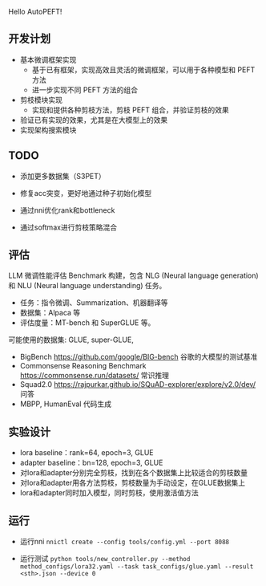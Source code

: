 Hello AutoPEFT!

## 开发计划

- 基本微调框架实现
  - 基于已有框架，实现高效且灵活的微调框架，可以用于各种模型和 PEFT 方法
  - 进一步实现不同 PEFT 方法的组合
- 剪枝模块实现
  - 实现和提供各种剪枝方法，剪枝 PEFT 组合，并验证剪枝的效果
- 验证已有实现的效果，尤其是在大模型上的效果
- 实现架构搜索模块

## TODO
- 添加更多数据集（S3PET）
- 修复acc突变，更好地通过种子初始化模型
- 通过nni优化rank和bottleneck

- 通过softmax进行剪枝策略混合

## 评估

LLM 微调性能评估 Benchmark 构建，包含 NLG (Neural language generation) 和 NLU (Neural language understanding) 任务。

- 任务：指令微调、Summarization、机器翻译等
- 数据集：Alpaca 等
- 评估度量：MT-bench 和 SuperGLUE 等。

可能使用的数据集: GLUE, super-GLUE, 
- BigBench https://github.com/google/BIG-bench 谷歌的大模型的测试基准
- Commonsense Reasoning Benchmark https://commonsense.run/datasets/ 常识推理
- Squad2.0 https://rajpurkar.github.io/SQuAD-explorer/explore/v2.0/dev/ 问答
- MBPP, HumanEval 代码生成

## 实验设计

- lora baseline：rank=64, epoch=3, GLUE
- adapter baseline：bn=128, epoch=3, GLUE
- 对lora和adapter分别完全剪枝，找到在各个数据集上比较适合的剪枝数量
- 对lora和adapter用各方法剪枝，剪枝数量为手动设定，在GLUE数据集上
- lora和adapter同时加入模型，同时剪枝，使用激活值方法

## 运行

- 运行nni
`nnictl create --config tools/config.yml --port 8088`

- 运行测试
`python tools/new_controller.py --method method_configs/lora32.yaml --task task_configs/glue.yaml --result <sth>.json --device 0`